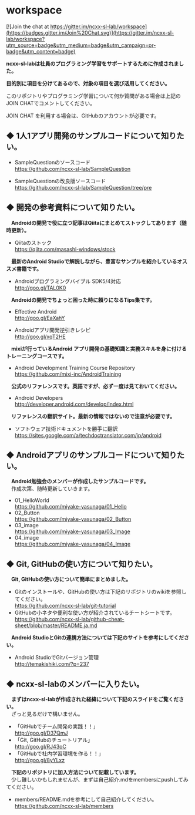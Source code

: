 # workspace

[![Join the chat at https://gitter.im/ncxx-sl-lab/workspace](https://badges.gitter.im/Join%20Chat.svg)](https://gitter.im/ncxx-sl-lab/workspace?utm_source=badge&utm_medium=badge&utm_campaign=pr-badge&utm_content=badge)

**ncxx-sl-labは社員のプログラミング学習をサポートするために作成されました。**

**目的別に項目を分けてあるので、対象の項目を選び活用してください。**

このリポジトリやプログラミング学習について何か質問がある場合は上記のJOIN CHATでコメントしてください。

JOIN CHAT を利用する場合は、GitHubのアカウントが必要です。

## ◆ 1人1アプリ開発のサンプルコードについて知りたい。
- SampleQuestionのソースコード  
https://github.com/ncxx-sl-lab/SampleQuestion

- SampleQuestionの改良版ソースコード  
https://github.com/ncxx-sl-lab/SampleQuestion/tree/pre  

## ◆ 開発の参考資料について知りたい。

　**Androidの開発で役に立つ記事はQiitaにまとめてストックしてあります（随時更新）。**
- Qiitaのストック  
https://qiita.com/masashi-windows/stock

　**最新のAndroid Studioで解説しながら、豊富なサンプルを紹介しているオススメ書籍です。**
- Androidプログラミングバイブル SDK5/4対応  
http://goo.gl/TAL0K0

　**Androidの開発でちょっと困った時に頼りになるTips集です。**
- Effective Android   
http://goo.gl/EaXahY  

- Androidアプリ開発逆引きレシピ  
http://goo.gl/xqT2HE  

　**mixiが行っているAndroid アプリ開発の基礎知識と実務スキルを身に付けるトレーニングコースです。**
- Android Development Training Course Repository  
https://github.com/mixi-inc/AndroidTraining

　**公式のリファレンスです。英語ですが、必ず一度は見ておいてください。**
- Android Developers   
http://developer.android.com/develop/index.html

　**リファレンスの翻訳サイト。最新の情報ではないので注意が必要です。**
- ソフトウェア技術ドキュメントを勝手に翻訳  
https://sites.google.com/a/techdoctranslator.com/jp/android

## ◆ Androidアプリのサンプルコードについて知りたい。
　**Android勉強会のメンバーが作成したサンプルコードです。**  
　作成次第、随時更新していきます。
- 01_HelloWorld  
https://github.com/miyake-yasunaga/01_Hello
- 02_Button  
https://github.com/miyake-yasunaga/02_Button
- 03_image  
https://github.com/miyake-yasunaga/03_Image
- 04_image  
https://github.com/miyake-yasunaga/04_Image


## ◆ Git, GitHubの使い方について知りたい。
　**Git, GitHubの使い方について簡単にまとめました。** 

- Gitのインストールや、GitHubの使い方は下記のリポジトリのwikiを参照してください。  
https://github.com/ncxx-sl-lab/git-tutorial
- GitHubの小ネタや便利な使い方が紹介されているチートシートです。  
https://github.com/ncxx-sl-lab/github-cheat-sheet/blob/master/README.ja.md

　**Android StudioとGitの連携方法については下記のサイトを参考にしてください。**

- Android StudioでGitバージョン管理  
http://temakishiki.com/?p=237


## ◆ ncxx-sl-labのメンバーに入りたい。
　**まずはncxx-sl-labが作成された経緯について下記のスライドをご覧ください。**  
　ざっと見るだけで構いません。
- 「GitHubでチーム開発の実践！！」  
http://goo.gl/D37QmJ
- 「Git, GitHubのチュートリアル」  
http://goo.gl/RJ43oC
- 「GitHubで社内学習環境を作る！！」  
http://goo.gl/8yYLxz

　**下記のリポジトリに加入方法について記載しています。**  
　少し難しいかもしれませんが、まずは自己紹介.mdをmembersにpushしてみてください。

- members/README.mdを参考にして自己紹介してください。  
https://github.com/ncxx-sl-lab/members
